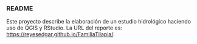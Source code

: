 ### README	

Este proyecto describe la elaboración de un estudio hidrológico haciendo uso de QGIS y RStudio. La URL del reporte es: https://reyesedgar.github.io/FamiliaTilapia/.



